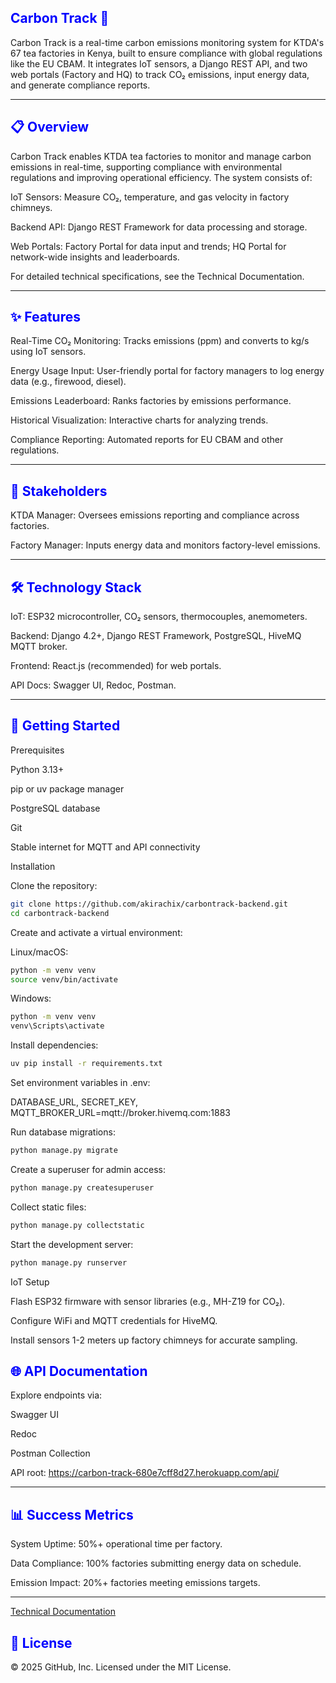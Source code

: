 <h2 style="color: blue" >Carbon Track 🌱</h2>



Carbon Track is a real-time carbon emissions monitoring system for KTDA's 67 tea factories in Kenya, built to ensure compliance with global regulations like the EU CBAM. It integrates IoT sensors, a Django REST API, and two web portals (Factory and HQ) to track CO₂ emissions, input energy data, and generate compliance reports.

---

<h2 style="color: blue" >📋 Overview</h2>

Carbon Track enables KTDA tea factories to monitor and manage carbon emissions in real-time, supporting compliance with environmental regulations and improving operational efficiency. The system consists of:





IoT Sensors: Measure CO₂, temperature, and gas velocity in factory chimneys.



Backend API: Django REST Framework for data processing and storage.



Web Portals: Factory Portal for data input and trends; HQ Portal for network-wide insights and leaderboards.

For detailed technical specifications, see the Technical Documentation.

---

<h2 style="color: blue" >✨ Features</h2>



Real-Time CO₂ Monitoring: Tracks emissions (ppm) and converts to kg/s using IoT sensors.



Energy Usage Input: User-friendly portal for factory managers to log energy data (e.g., firewood, diesel).



Emissions Leaderboard: Ranks factories by emissions performance.



Historical Visualization: Interactive charts for analyzing trends.



Compliance Reporting: Automated reports for EU CBAM and other regulations.

---
<h2 style="color: blue" >👥 Stakeholders</h2>




KTDA Manager: Oversees emissions reporting and compliance across factories.



Factory Manager: Inputs energy data and monitors factory-level emissions.

---

<h2 style="color: blue" >🛠️ Technology Stack</h2>



IoT: ESP32 microcontroller, CO₂ sensors, thermocouples, anemometers.



Backend: Django 4.2+, Django REST Framework, PostgreSQL, HiveMQ MQTT broker.



Frontend: React.js (recommended) for web portals.



API Docs: Swagger UI, Redoc, Postman.

---

<h2 style="color: blue" >🚀 Getting Started</h2>


Prerequisites





Python 3.13+



pip or uv package manager



PostgreSQL database



Git



Stable internet for MQTT and API connectivity

Installation





Clone the repository:

```sh
git clone https://github.com/akirachix/carbontrack-backend.git
cd carbontrack-backend
```


Create and activate a virtual environment:





Linux/macOS:

```sh
python -m venv venv
source venv/bin/activate

```

Windows:

```sh
python -m venv venv
venv\Scripts\activate

```

Install dependencies:

```sh
uv pip install -r requirements.txt

```

Set environment variables in .env:

DATABASE_URL, 
SECRET_KEY, 
MQTT_BROKER_URL=mqtt://broker.hivemq.com:1883



Run database migrations:

```sh
python manage.py migrate

```

Create a superuser for admin access:

```sh
python manage.py createsuperuser
```


Collect static files:

```sh
python manage.py collectstatic

```

Start the development server:

```sh
python manage.py runserver
```

IoT Setup





Flash ESP32 firmware with sensor libraries (e.g., MH-Z19 for CO₂).



Configure WiFi and MQTT credentials for HiveMQ.



Install sensors 1-2 meters up factory chimneys for accurate sampling.

<h2 style="color: blue" >🌐 API Documentation</h2>


Explore endpoints via:





Swagger UI



Redoc



Postman Collection

API root: https://carbon-track-680e7cff8d27.herokuapp.com/api/

---

<h2 style="color: blue" >📊 Success Metrics</h2>



System Uptime: 50%+ operational time per factory.



Data Compliance: 100% factories submitting energy data on schedule.



Emission Impact: 20%+ factories meeting emissions targets.

---

 [Technical Documentation](technicalDocumentation.md)
 
<h2 style="color: blue" >📜 License</h2>


© 2025 GitHub, Inc. Licensed under the MIT License.
